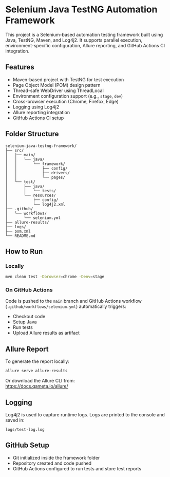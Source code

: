 # Selenium Java TestNG Automation Framework

This project is a Selenium-based automation testing framework built using Java, TestNG, Maven, and Log4j2. It supports parallel execution, environment-specific configuration, Allure reporting, and GitHub Actions CI integration.

## Features

- Maven-based project with TestNG for test execution  
- Page Object Model (POM) design pattern  
- Thread-safe WebDriver using ThreadLocal  
- Environment configuration support (e.g., `stage`, `dev`)  
- Cross-browser execution (Chrome, Firefox, Edge)  
- Logging using Log4j2  
- Allure reporting integration  
- GitHub Actions CI setup  

## Folder Structure

```
selenium-java-testng-framework/
├── src/
│   ├── main/
│   │   └── java/
│   │       └── framework/
│   │           ├── config/           
│   │           ├── drivers/          
│   │           └── pages/           
│   └── test/
│       ├── java/
│       │   └── tests/               
│       └── resources/
│           ├── config/             
│           └── log4j2.xml           
├── .github/
│   └── workflows/
│       └── selenium.yml             
├── allure-results/                 
├── logs/                           
├── pom.xml
└── README.md
```

## How to Run

### Locally

```bash
mvn clean test -Dbrowser=chrome -Denv=stage
```

### On GitHub Actions

Code is pushed to the `main` branch and GitHub Actions workflow (`.github/workflows/selenium.yml`) automatically triggers:

- Checkout code  
- Setup Java  
- Run tests  
- Upload Allure results as artifact  

## Allure Report

To generate the report locally:

```bash
allure serve allure-results
```

Or download the Allure CLI from:  
https://docs.qameta.io/allure/

## Logging

Log4j2 is used to capture runtime logs. Logs are printed to the console and saved in:

```
logs/test-log.log
```

## GitHub Setup

- Git initialized inside the framework folder  
- Repository created and code pushed  
- GitHub Actions configured to run tests and store test reports  

